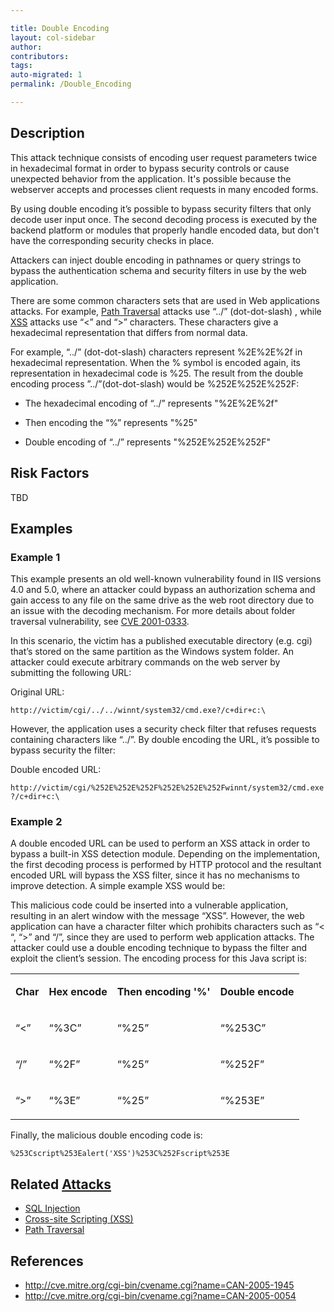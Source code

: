 ```yaml
---

title: Double Encoding
layout: col-sidebar
author:
contributors:
tags:
auto-migrated: 1
permalink: /Double_Encoding

---
```


## Description

This attack technique consists of encoding user request parameters twice
in hexadecimal format in order to bypass security controls or cause
unexpected behavior from the application. It's possible because the
webserver accepts and processes client requests in many encoded forms.

By using double encoding it’s possible to bypass security filters that
only decode user input once. The second decoding process is executed by
the backend platform or modules that properly handle encoded data, but
don't have the corresponding security checks in place.

Attackers can inject double encoding in pathnames or query strings to
bypass the authentication schema and security filters in use by the web
application.

There are some common characters sets that are used in Web applications
attacks. For example, [Path Traversal](/attacks/Path_Traversal)
attacks use “../” (dot-dot-slash) , while
[XSS](/attacks/xss) attacks use “\<” and “\>”
characters. These characters give a hexadecimal representation that
differs from normal data.

For example, “../” (dot-dot-slash) characters represent %2E%2E%2f in
hexadecimal representation. When the % symbol is encoded again, its
representation in hexadecimal code is %25. The result from the double
encoding process ”../”(dot-dot-slash) would be %252E%252E%252F:

  - The hexadecimal encoding of “../” represents "%2E%2E%2f"

<!-- end list -->

  - Then encoding the “%” represents "%25"

<!-- end list -->

  - Double encoding of “../” represents "%252E%252E%252F"

## Risk Factors

TBD

## Examples

### Example 1

This example presents an old well-known vulnerability found in IIS
versions 4.0 and 5.0, where an attacker could bypass an authorization
schema and gain access to any file on the same drive as the web root
directory due to an issue with the decoding mechanism. For more details
about folder traversal vulnerability, see
[CVE 2001-0333](http://cve.mitre.org/cgi-bin/cvename.cgi?name=CVE-2001-0333).

In this scenario, the victim has a published executable directory (e.g.
cgi) that’s stored on the same partition as the Windows system folder.
An attacker could execute arbitrary commands on the web server by
submitting the following URL:

Original URL:

`http://victim/cgi/../../winnt/system32/cmd.exe?/c+dir+c:\`

However, the application uses a security check filter that refuses
requests containing characters like “../”. By double encoding the URL,
it’s possible to bypass security the filter:

Double encoded URL:

`http://victim/cgi/%252E%252E%252F%252E%252E%252Fwinnt/system32/cmd.exe?/c+dir+c:\ `

### Example 2

A double encoded URL can be used to perform an XSS attack in order to
bypass a built-in XSS detection module. Depending on the implementation,
the first decoding process is performed by HTTP protocol and the
resultant encoded URL will bypass the XSS filter, since it has no
mechanisms to improve detection. A simple example XSS would be:

<script>

alert('XSS')

</script>

This malicious code could be inserted into a vulnerable application,
resulting in an alert window with the message “XSS”. However, the web
application can have a character filter which prohibits characters such
as “\< “, “\>” and “/”, since they are used to perform web application
attacks. The attacker could use a double encoding technique to bypass
the filter and exploit the client’s session. The encoding process for
this Java script is:

<table >

<tr>

<td colspan=30>

<b> Char </b>

</td>

<td colspan=40>

<b> Hex encode </b>

</td>

<td colspan=50%>

<b> Then encoding '%' </b>

</td>

<td colspan=50%>

<b> Double encode </b>

</td>

</tr>

<tr>

<td colspan=30>

“\<”

</td>

<td colspan=40>

“%3C”

</td>

<td colspan=50%>

“%25”

</td>

<td colspan=50%>

“%253C”

</td>

</tr>

<tr>

<td colspan=30>

“/”

</td>

<td colspan=40>

“%2F”

</td>

<td colspan=50%>

“%25”

</td>

<td colspan=50%>

“%252F”

</td>

</tr>

<tr>

<td colspan=30>

“\>”

</td>

<td colspan=40>

“%3E”

</td>

<td colspan=50%>

“%25”

</td>

<td colspan=50%>

“%253E”

</td>

</tr>

</table>

Finally, the malicious double encoding code is:

`%253Cscript%253Ealert('XSS')%253C%252Fscript%253E`

## Related [Attacks](Attacks "wikilink")

  - [SQL Injection](/attacks/SQL_Injection)
  - [Cross-site Scripting
    (XSS)](/attacks/xss)
  - [Path Traversal](/attacks/Path_Traversal)

## References

  - <http://cve.mitre.org/cgi-bin/cvename.cgi?name=CAN-2005-1945>
  - <http://cve.mitre.org/cgi-bin/cvename.cgi?name=CAN-2005-0054>
